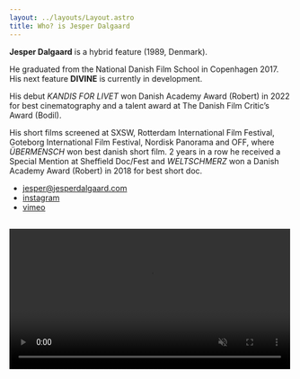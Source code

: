 ```yaml
---
layout: ../layouts/Layout.astro
title: Who? is Jesper Dalgaard
---
```

**Jesper Dalgaard** is a hybrid feature (1989, Denmark).

He graduated from the National Danish Film School in Copenhagen 2017. His next feature **DIVINE** is currently in development.

His debut *KANDIS FOR LIVET* won Danish Academy Award (Robert) in 2022 for best cinematography and a talent award at The Danish Film Critic’s Award (Bodil).

His short films screened at SXSW, Rotterdam International Film Festival, Goteborg International Film Festival, Nordisk Panorama and OFF, where *ÜBERMENSCH* won best danish short film. 2 years in a row he received a Special Mention at Sheffield Doc/Fest and *WELTSCHMERZ* won a Danish Academy Award (Robert) in 2018 for best short doc.

- <a href="mailto:jesper@jesperdalgaard.com">jesper@jesperdalgaard.com</a>
- [instagram](https://www.instagram.com/jesper_dalgaard)  
- [vimeo](https://vimeo.com/jesperdalgaard)

<video src="/jd3.mov" muted autoplay playsinline loop width="500" />

<!-- <div class="Figma Figma--notfullsize"><iframe src="https://lumalabs.ai/embed/a5507427-afc6-4b08-a3a5-22eef69f49e4?mode=sparkles&background=%23ffffff&color=%23000000&showTitle=true&loadBg=true&logoPosition=bottom-left&infoPosition=bottom-right&cinematicVideo=undefined&showMenu=false" width="374" height="500" frameborder="0" title="luma embed" style="border: none;"></iframe></div> -->

<style>
video {
	max-width: 100%;
	margin-top: 1rem;
}
</style>
